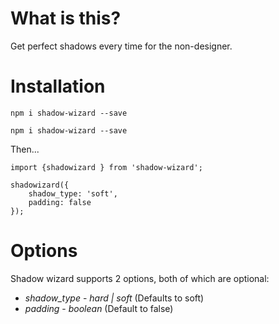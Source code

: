 # What is this?

Get perfect shadows every time for the non-designer.

# Installation

`npm i shadow-wizard --save`

`npm i shadow-wizard --save`

Then...

```
import {shadowizard } from 'shadow-wizard';

shadowizard({
    shadow_type: 'soft',
    padding: false
});
```

# Options

Shadow wizard supports 2 options, both of which are optional:

* *shadow_type* - _hard | soft_ (Defaults to soft)
* *padding* - _boolean_ (Default to false)
